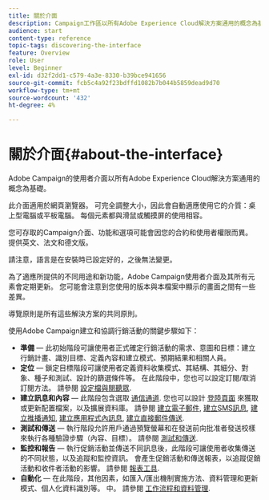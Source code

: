 ```yaml
---
title: 關於介面
description: Campaign工作區以所有Adobe Experience Cloud解決方案通用的概念為基礎。
audience: start
content-type: reference
topic-tags: discovering-the-interface
feature: Overview
role: User
level: Beginner
exl-id: d32f2dd1-c579-4a3e-8330-b39bce941656
source-git-commit: fcb5c4a92f23bdffd1082b7b044b5859dead9d70
workflow-type: tm+mt
source-wordcount: '432'
ht-degree: 4%

---
```


# 關於介面{#about-the-interface}

Adobe Campaign的使用者介面以所有Adobe Experience Cloud解決方案通用的概念為基礎。

此介面適用於網頁瀏覽器。 可完全調整大小，因此會自動適應使用它的介質：桌上型電腦或平板電腦。 每個元素都與滑鼠或觸摸屏的使用相容。

您可存取的Campaign介面、功能和選項可能會因您的合約和使用者權限而異。 提供英文、法文和德文版。

請注意，語言是在安裝時已設定好的，之後無法變更。

為了適應所提供的不同用途和新功能，Adobe Campaign使用者介面及其所有元素會定期更新。 您可能會注意到您使用的版本與本檔案中顯示的畫面之間有一些差異。

導覽原則是所有這些解決方案的共同原則。

使用Adobe Campaign建立和協調行銷活動的關鍵步驟如下：

* **準備**  — 此初始階段可讓使用者正式確定行銷活動的需求、意圖和目標：建立行銷計畫、識別目標、定義內容和建立模式、預期結果和相關人員。
* **定位**  — 鎖定目標階段可讓使用者定義資料收集模式、其結構、其細分、對象、種子和測試、設計的篩選條件等。 在此階段中，您也可以設定訂閱/取消訂閱方法。 請參閱 [設定檔與閱聽眾](../../audiences/using/about-profiles.md).
* **建立訊息和內容**  — 此階段包含選取 [通信通道](../../channels/using/get-started-communication-channels.md). 您也可以設計 [登陸頁面](../../channels/using/getting-started-with-landing-pages.md) 來獲取或更新配置檔案，以及擴展資料庫。 請參閱 [建立電子郵件](../../channels/using/creating-an-email.md), [建立SMS訊息](../../channels/using/creating-an-sms-message.md), [建立推播通知](../../channels/using/preparing-and-sending-a-push-notification.md), [建立應用程式內訊息](../../channels/using/about-in-app-messaging.md), [建立直接郵件傳送](../../channels/using/creating-the-direct-mail.md).
* **測試和傳送**  — 執行階段允許用戶通過預覽螢幕和在發送前向批准者發送校樣來執行各種驗證步驟（內容、目標）。 請參閱 [測試和傳送](../../sending/using/get-started-sending-messages.md).
* **監控和報告**  — 執行促銷活動並傳送不同訊息後，此階段可讓使用者收集傳送的不同狀態，以及追蹤和監控資訊。 會產生促銷活動和傳送報表，以追蹤促銷活動和收件者活動的影響。 請參閱 [報表工具](../../reporting/using/about-dynamic-reports.md).
* **自動化**  — 在此階段，其他因素，如匯入/匯出機制實施方法、資料管理和更新模式、個人化資料識別等。 中。 請參閱 [工作流程和資料管理](../../automating/using/get-started-workflows.md).
